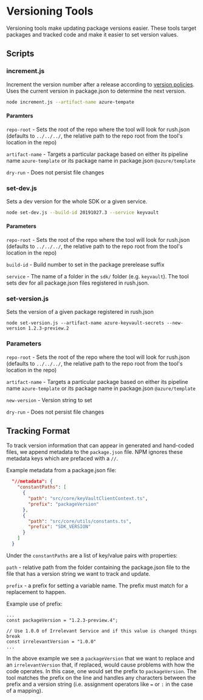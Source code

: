 # Versioning Tools

Versioning tools make updating package versions easier. These tools target packages and tracked code and make it easier to set version values.

## Scripts

### increment.js

Increment the version number after a release according to [version policies](https://github.com/Azure/azure-sdk/blob/master/docs/policies/releases.md#incrementing-after-release). Uses the current version in package.json to determine the next version.

```bash
node increment.js --artifact-name azure-tempate
```

#### Paramters

`repo-root` - Sets the root of the repo where the tool will look for rush.json (defaults to `../../../`, the relative path to the repo root from the tool's location in the repo)

`artifact-name` - Targets a particular package based on either its pipeline name `azure-template` or its package name in package.json `@azure/template`

`dry-run` - Does not persist file changes

### set-dev.js

Sets a dev version for the whole SDK or a given service.

```bash
node set-dev.js --build-id 20191027.3 --service keyvault
```

#### Parameters

`repo-root` - Sets the root of the repo where the tool will look for rush.json (defaults to `../../../`, the relative path to the repo root from the tool's location in the repo)

`build-id` - Build number to set in the package prerelease suffix

`service` - The name of a folder in the `sdk/` folder (e.g. `keyvault`). The tool sets dev for all package.json files registered in rush.json.

### set-version.js

Sets the version of a given package registered in rush.json

```
node set-version.js --artifact-name azure-keyvault-secrets --new-version 1.2.3-preview.2
```

### Parameters

`repo-root` - Sets the root of the repo where the tool will look for rush.json (defaults to `../../../`, the relative path to the repo root from the tool's location in the repo)

`artifact-name` - Targets a particular package based on either its pipeline name `azure-template` or its package name in package.json `@azure/template`

`new-version` - Version string to set

`dry-run` - Does not persist file changes

## Tracking Format

To track version information that can appear in generated and hand-coded files, we append metadata to the `package.json` file. NPM ignores these metadata keys which are prefaced with a `//`.

Example metadata from a package.json file:

```JSON
  "//metadata": {
    "constantPaths": [
      {
        "path": "src/core/keyVaultClientContext.ts",
        "prefix": "packageVersion"
      },
      {
        "path": "src/core/utils/constants.ts",
        "prefix": "SDK_VERSION"
      }
    ]
  }
```

Under the `constantPaths` are a list of key/value pairs with properties:

`path` - relative path from the folder containing the package.json file to the file that has a version string we want to track and update.

`prefix` - a prefix for setting a variable name. The prefix must match for a replacement to happen.

Example use of prefix:

```JS
...
const packageVersion = "1.2.3-preview.4";

// Use 1.0.0 of Irrelevant Service and if this value is changed things break
const irrelevantVersion = "1.0.0"
...
```

In the above example we see a `packageVersion` that we want to replace and an `irrelevantVersion` that, if replaced, would cause problems with how the code operates. In this case, one would set the prefix to `packageVersion`. The tool matches the prefix on the line and handles any characters between the prefix and a version string (i.e. assignment operators like `=` or `:` in the case of a mapping).
